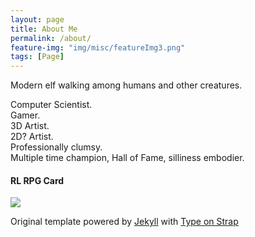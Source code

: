 ```yaml
---
layout: page
title: About Me
permalink: /about/
feature-img: "img/misc/featureImg3.png"
tags: [Page]
---
```


Modern elf walking among humans and other creatures.

Computer Scientist. <br />
Gamer. <br />
3D Artist. <br />
2D? Artist. <br />
Professionally clumsy. <br />
Multiple time champion, Hall of Fame, silliness embodier. <br />

#### RL RPG Card
<div class="custom-image-container-centered">
  <img src="/ElfyLab/img/misc/rpgCard.png">
</div>


 
Original template powered by <a href="https://jekyllrb.com/">Jekyll</a> with <a href="https://github.com/sylhare/Type-on-Strap">Type on Strap</a>
